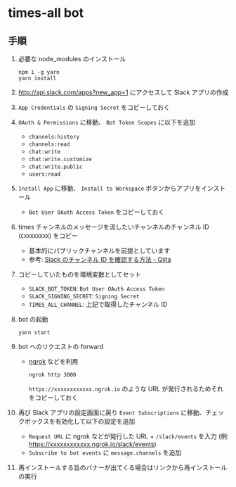 # times-all bot

## 手順

1. 必要な node_modules のインストール

   ```
   npm i -g yarn
   yarn install
   ```

2. http://api.slack.com/apps?new_app=1 にアクセスして Slack アプリの作成
3. `App Credentials` の `Signing Secret` をコピーしておく
4. `OAuth & Permissions` に移動、 `Bot Token Scopes` に以下を追加

   - `channels:history`
   - `channels:read`
   - `chat:write`
   - `chat:write.customize`
   - `chat:write.public`
   - `users:read`

5. `Install App` に移動、 `Install to Workspace` ボタンからアプリをインストール

   - `Bot User OAuth Access Token` をコピーしておく

6. times チャンネルのメッセージを流したいチャンネルのチャンネル ID (`CXXXXXXXX`) をコピー

   - 基本的にパブリックチャンネルを前提としています
   - 参考: [Slack のチャンネル ID を確認する方法 - Qiita](https://qiita.com/unsoluble_sugar/items/603e51106d9632f3ea4f)

7. コピーしていたものを環境変数としてセット

   - `SLACK_BOT_TOKEN`: `Bot User OAuth Access Token`
   - `SLACK_SIGNING_SECRET`: `Signing Secret`
   - `TIMES_ALL_CHANNEL`: 上記で取得したチャンネル ID

8. bot の起動

   ```
   yarn start
   ```

9. bot へのリクエストの forward

   - [ngrok](https://ngrok.com/) などを利用
     ```
     ngrok http 3000
     ```
     `https://xxxxxxxxxxxx.ngrok.io` のような URL が発行されるためそれをコピーしておく

10. 再び Slack アプリの設定画面に戻り `Event Subscriptions` に移動、チェックボックスを有効化して以下の設定を追加

    - `Request URL` に ngrok などが発行した URL + `/slack/events` を入力 (例: https://xxxxxxxxxxxx.ngrok.io/slack/events)
    - `Subscribe to bot events` に `message.channels` を追加

11. 再インストールする旨のバナーが出てくる場合はリンクから再インストールの実行
